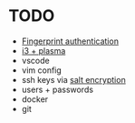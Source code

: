 # TODO
- [Fingerprint authentication](https://www.debugpoint.com/2020/11/kde-plasma-5-21-fingerprint-manager/)
- [i3 + plasma](https://userbase.kde.org/Tutorials/Using_Other_Window_Managers_with_Plasma#Configure_i3)
- vscode
- vim config
- ssh keys via [salt encryption](https://docs.saltproject.io/en/latest/ref/renderers/all/salt.renderers.nacl.html)
- users + passwords
- docker
- git
